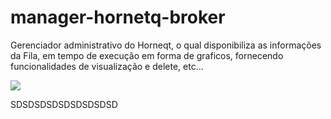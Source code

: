 manager-hornetq-broker
======================

Gerenciador administrativo do Horneqt, o qual disponibiliza as informações da Fila, em tempo de execução em forma de graficos, fornecendo funcionalidades de visualização e delete, etc... 


<img src='https://cacoo.com/diagrams/L8Tyx7b8C5IZVYHd-C9618.png'></img>


SDSDSDSDSDSDSDSDSD



